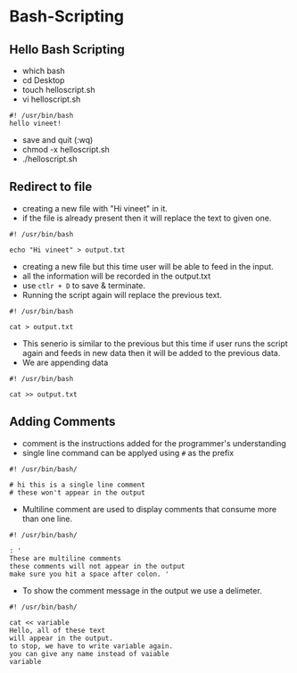# Bash-Scripting

## Hello Bash Scripting

- which bash
- cd Desktop
- touch helloscript.sh
- vi helloscript.sh

```
#! /usr/bin/bash
hello vineet!
```
- save and quit (:wq)
- chmod -x helloscript.sh
- ./helloscript.sh

## Redirect to file

- creating a new file with "Hi vineet" in it.
- if the file is already present then it will replace the text to given one.

```
#! /usr/bin/bash

echo "Hi vineet" > output.txt

```

- creating a new file but this time user will be able to feed in the input.
- all the information will be recorded in the output.txt
- use ```ctlr + D``` to save & terminate.
- Running the script again will replace the previous text.

```
#! /usr/bin/bash

cat > output.txt
```

- This senerio is similar to the previous but this time if user runs the script again and feeds in new data then it will be added to the previous data.
- We are appending data 

```
#! /usr/bin/bash

cat >> output.txt

```

## Adding Comments

- comment is the instructions added for the programmer's understanding
- single line command can be applyed using ```#``` as the prefix
```
#! /usr/bin/bash/

# hi this is a single line comment
# these won't appear in the output
```
- Multiline comment are used to display comments that consume more than one line.
```
#! /usr/bin/bash/

: '
These are multiline comments
these comments will not appear in the output
make sure you hit a space after colon. '
```

- To show the comment message in the output we use a delimeter.

```
#! /usr/bin/bash/

cat << variable
Hello, all of these text 
will appear in the output.
to stop, we have to write variable again.
you can give any name instead of vaiable
variable

```
 
